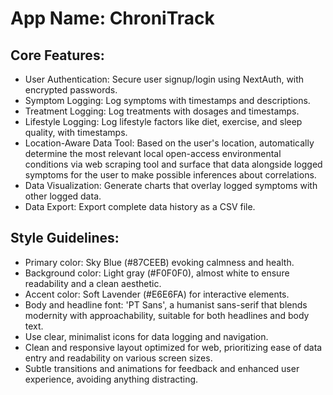 # **App Name**: ChroniTrack

## Core Features:

- User Authentication: Secure user signup/login using NextAuth, with encrypted passwords.
- Symptom Logging: Log symptoms with timestamps and descriptions.
- Treatment Logging: Log treatments with dosages and timestamps.
- Lifestyle Logging: Log lifestyle factors like diet, exercise, and sleep quality, with timestamps.
- Location-Aware Data Tool: Based on the user's location, automatically determine the most relevant local open-access environmental conditions via web scraping tool and surface that data alongside logged symptoms for the user to make possible inferences about correlations.
- Data Visualization: Generate charts that overlay logged symptoms with other logged data.
- Data Export: Export complete data history as a CSV file.

## Style Guidelines:

- Primary color: Sky Blue (#87CEEB) evoking calmness and health.
- Background color: Light gray (#F0F0F0), almost white to ensure readability and a clean aesthetic.
- Accent color: Soft Lavender (#E6E6FA) for interactive elements.
- Body and headline font: 'PT Sans', a humanist sans-serif that blends modernity with approachability, suitable for both headlines and body text.
- Use clear, minimalist icons for data logging and navigation.
- Clean and responsive layout optimized for web, prioritizing ease of data entry and readability on various screen sizes.
- Subtle transitions and animations for feedback and enhanced user experience, avoiding anything distracting.